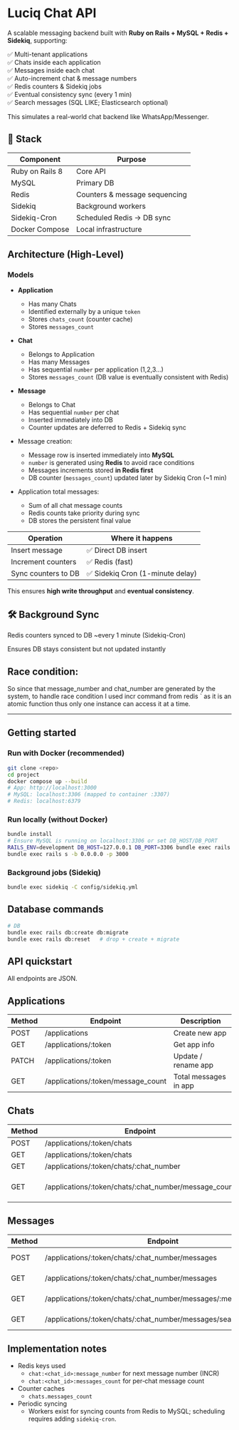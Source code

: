 # Luciq Chat API

A scalable messaging backend built with **Ruby on Rails + MySQL + Redis + Sidekiq**, supporting:

✅ Multi-tenant applications  
✅ Chats inside each application  
✅ Messages inside each chat  
✅ Auto-increment chat & message numbers  
✅ Redis counters & Sidekiq jobs  
✅ Eventual consistency sync (every 1 min)  
✅ Search messages (SQL LIKE; Elasticsearch optional)

This simulates a real-world chat backend like WhatsApp/Messenger.

## 🚀 Stack

| Component | Purpose |
|----------|--------|
Ruby on Rails 8 | Core API  
MySQL | Primary DB  
Redis | Counters & message sequencing  
Sidekiq | Background workers  
Sidekiq-Cron | Scheduled Redis → DB sync  
Docker Compose | Local infrastructure  


## Architecture (High-Level)

### Models
- **Application**
  - Has many Chats
  - Identified externally by a unique `token`
  - Stores `chats_count` (counter cache)
  - Stores `messages_count`

- **Chat**
  - Belongs to Application
  - Has many Messages
  - Has sequential `number` per application (1,2,3…)
  - Stores `messages_count` (DB value is eventually consistent with Redis)

- **Message**
  - Belongs to Chat
  - Has sequential `number` per chat
  - Inserted immediately into DB
  - Counter updates are deferred to Redis + Sidekiq sync


- Message creation:
  - Message row is inserted immediately into **MySQL**
  - `number` is generated using **Redis** to avoid race conditions
  - Messages increments stored **in Redis first**
  - DB counter (`messages_count`) updated later by Sidekiq Cron (~1 min)

- Application total messages:
  - Sum of all chat message counts
  - Redis counts take priority during sync
  - DB stores the persistent final value

| Operation | Where it happens |
|----------|------------------|
Insert message | ✅ Direct DB insert  
Increment counters | ✅ Redis (fast)  
Sync counters to DB | ✅ Sidekiq Cron (1-minute delay)  

This ensures **high write throughput** and **eventual consistency**.

## 🛠 Background Sync

Redis counters synced to DB ~every 1 minute (Sidekiq-Cron)

Ensures DB stays consistent but not updated instantly

## Race condition:
So since that message_number and chat_number are generated by the system, to handle race condition I used incr command from redis ` as it is an atomic function thus only one instance can access it at a time.

---
## Getting started

### Run with Docker (recommended)
```bash
git clone <repo>
cd project
docker compose up --build
# App: http://localhost:3000
# MySQL: localhost:3306 (mapped to container :3307)
# Redis: localhost:6379
```

### Run locally (without Docker)
```bash
bundle install
# Ensure MySQL is running on localhost:3306 or set DB_HOST/DB_PORT
RAILS_ENV=development DB_HOST=127.0.0.1 DB_PORT=3306 bundle exec rails db:create db:migrate
bundle exec rails s -b 0.0.0.0 -p 3000
```

### Background jobs (Sidekiq)
```bash
bundle exec sidekiq -C config/sidekiq.yml
```


## Database commands
```bash
# DB
bundle exec rails db:create db:migrate
bundle exec rails db:reset   # drop + create + migrate
```


## API quickstart
All endpoints are JSON.

## Applications
|Method	|Endpoint|	                            Description
|----------|--------|--------|
POST	|/applications|	                        Create new app
GET	    |/applications/:token|	                Get app info
PATCH	|/applications/:token|	                Update / rename app
GET	    |/applications/:token/message_count|	    Total messages in app


## Chats
|Method	|Endpoint	|                                            Description
|----------|--------|--------|
POST	|/applications/:token/chats	       |                     Create chat
GET	 |   /applications/:token/chats	       |                     List chats
GET	 |   /applications/:token/chats/:chat_number|	                Chat details
GET	   | /applications/:token/chats/:chat_number/message_count|	Chat messages count



## Messages
|Method|	Endpoint	   |                                                     Description
|----------|--------|--------|
POST	|/applications/:token/chats/:chat_number/messages	|                Create message
GET	 |   /applications/:token/chats/:chat_number/messages	  |              List messages
GET	|    /applications/:token/chats/:chat_number/messages/:message_number|	Show message
GET	 |   /applications/:token/chats/:chat_number/messages/search?q=text	 |   Search messages



## Implementation notes
- Redis keys used
  - `chat:<chat_id>:message_number` for next message number (INCR)
  - `chat:<chat_id>:messages_count` for per‑chat message count
- Counter caches
  -  `chats.messages_count`
- Periodic syncing 
  - Workers exist for syncing counts from Redis to MySQL; scheduling requires adding `sidekiq-cron`.
